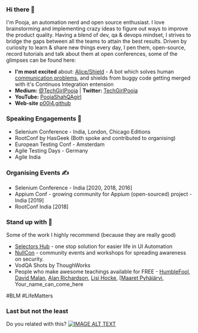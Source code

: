 ### Hi there 👋
I'm Pooja, an automation nerd and open source enthusiast. I love brainstorming and implementing crazy ideas to figure out ways to improve the product quality. Having a blend of dev, qa & devops mindset, I strives to bridge the gaps between all the teams to attain the best results.
Driven by curiosity to learn & share new things every day, I pen them, open-source, record tutorials and talk about them at open conferences, some of the glimpses can be found here:

- **I'm most excited** about: [Alice/Shield](https://github.com/p00j4/alice) - A bot which solves human [communication problems](https://youtu.be/5DtnB2MKMkg?t=163), and shields from buggy code getting merged with it's  Continuos Integration entension
- **Medium:**  [@TechGirlPooja](https://medium.com/@TechGirlPooja) | **Twitter:** [TechGirlPooja](https://www.twitter.com/TechGirlPooja)
- **YouTube:** [PoojaShahQAgirl](https://www.youtube.com/c/PoojaShahQAgirl/playlists)
- **Web-site** [p00j4.github](p00j4.github.io)


### Speaking Engagements 🎤
- Selenium Conference - India, London, Chicago Editions 
- RootConf by HasGeek (Both spoke and contributed to organising)
- European Testing Conf - Amsterdam
- Agile Testing Days - Germany
- Agile India

### Organising Events ✍️
- Selenium Conference - India [2020, 2018, 2016]
- Appium Conf - growing community for Appium (open-sourced) project - India [2019]
- RootConf India [2018]

### Stand up with 🙌
Some of the work I highly recommend (because they are really good)
- [Selectors Hub](https://www.selectorshub.com/) - one stop solution for easier life in UI Automation
- [NullCon](https://null.community/chapters/1-bangalore)  - community events and workshops for spreading awareness on security. 
- VodQA Shots by ThoughWorks 
- People who make awesome teachings available for FREE - [HumbleFool](https://twitter.com/harsha_s), [David Malan](https://twitter.com/davidjmalan),  [Alan Richardson](https://twitter.com/eviltester), [Lisi Hocke](https://twitter.com/lisihocke), [[Maaret Pyhäjärvi](https://twitter.com/maaretp), Your_name_can_come_here

#BLM #LifeMatters 

### Last but not the least
Do you related with this?
[![IMAGE ALT TEXT](https://user-images.githubusercontent.com/6470509/89036423-48326100-d35a-11ea-84d0-d2e5526af183.png)](https://youtu.be/5DtnB2MKMkg?t=164 "Automation beyond tests")
<!--
**p00j4/p00j4** is a ✨ _special_ ✨ repository because its `README.md` (this file) appears on your GitHub profile.

Here are some ideas to get you started:

- 🔭 I’m currently working on ...
- 🌱 I’m currently learning ...
- 👯 I’m looking to collaborate on ...
- 🤔 I’m looking for help with ...
- 💬 Ask me about ...
- 📫 How to reach me: ...
- 😄 Pronouns: ...
- ⚡ Fun fact: ...
-->
